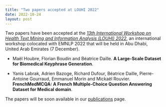 ```yaml
---
title: "Two papers accepted at LOUHI 2022"
date: 2022-10-24
layout: post
---
```


Two papers have been accepted at the *[13th International Workshop 
on Health Text Mining and Information Analysis (LOUHI) 2022]([https://louhi2022.fbk.eu/](https://louhi2022.fbk.eu/))*, an international workshop colocated with EMNLP 2022 that will be held in Abu Dhabi, United Arab Emirates (7 December).


- Maël Houbre, Florian Boudin and Béatrice Daille.
  **A Large-Scale Dataset for Biomedical Keyphrase Generation**.

- Yanis Labrak, Adrien Bazoge, Richard Dufour, Béatrice Daille, Pierre-Antoine Gourraud, Emmanuel Morin and Mickaël Rouvier.
  **FrenchMedMCQA: A French Multiple-Choice Question Answering Dataset for Medical domain**.


The papers will be soon available in our [publications](/publications.html) page.
